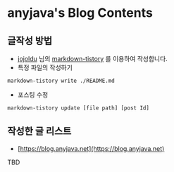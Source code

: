 

# anyjava's Blog Contents

## 글작성 방법

* [jojoldu](https://github.com/jojoldu) 님의 [markdown-tistory](https://github.com/jojoldu/markdown-tistory) 를 이용하여 작성합니다.
* 특정 파일의 작성하기

```
markdown-tistory write ./README.md
```

* 포스팅 수정

```
markdown-tistory update [file path] [post Id]
```

## 작성한 글 리스트

* [https://blog.anyjava.net](https://blog.anyjava.net)

TBD

